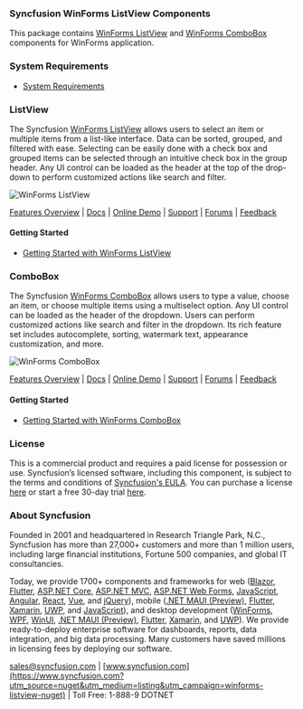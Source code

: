 ### Syncfusion WinForms ListView Components
This package contains [WinForms ListView](https://www.syncfusion.com/winforms-ui-controls/listview?utm_source=nuget&utm_medium=listing&utm_campaign=winforms-listview-nuget) and [WinForms ComboBox](https://www.syncfusion.com/winforms-ui-controls/combobox?utm_source=nuget&utm_medium=listing&utm_campaign=winforms-listview-nuget) components for WinForms application.

### System Requirements

* [System Requirements](https://help.syncfusion.com/windowsforms/installation/system-requirements?utm_source=nuget&utm_medium=listing&utm_campaign=winforms-listview-nuget)

### ListView

The Syncfusion [WinForms ListView](https://www.syncfusion.com/winforms-ui-controls/listview?utm_source=nuget&utm_medium=listing&utm_campaign=winforms-listview-nuget) allows users to select an item or multiple items from a list-like interface. Data can be sorted, grouped, and filtered with ease. Selecting can be easily done with a check box and grouped items can be selected through an intuitive check box in the group header. Any UI control can be loaded as the header at the top of the drop-down to perform customized actions like search and filter.

![WinForms ListView](https://cdn.syncfusion.com/nuget-readme/winforms/winforms-listview.png)

[Features Overview](https://www.syncfusion.com/winforms-ui-controls/listview?utm_source=nuget&utm_medium=listing&utm_campaign=winforms-listview-nuget) | [Docs](https://help.syncfusion.com/windowsforms/listview/gettingstarted?utm_source=nuget&utm_medium=listing&utm_campaign=winforms-listview-nuget) | [Online Demo](https://github.com/syncfusion/winforms-demos?utm_source=nuget&utm_medium=listing&utm_campaign=winforms-listview-nuget) | [Support](https://www.syncfusion.com/support/directtrac/incidents/newincident?utm_source=nuget&utm_medium=listing&utm_campaign=winforms-listview-nuget) | [Forums](https://www.syncfusion.com/forums/windowsforms?utm_source=nuget&utm_medium=listing&utm_campaign=winforms-listview-nuget) | [Feedback](https://www.syncfusion.com/feedback/winforms?utm_source=nuget&utm_medium=listing&utm_campaign=winforms-listview-nuget)

#### Getting Started

* [Getting Started with WinForms ListView](https://help.syncfusion.com/windowsforms/listview/gettingstarted?utm_source=nuget&utm_medium=listing&utm_campaign=winforms-listview-nuget)

### ComboBox

The Syncfusion [WinForms ComboBox](https://www.syncfusion.com/winforms-ui-controls/combobox?utm_source=nuget&utm_medium=listing&utm_campaign=winforms-listview-nuget) allows users to type a value, choose an item, or choose multiple items using a multiselect option. Any UI control can be loaded as the header of the dropdown. Users can perform customized actions like search and filter in the dropdown. Its rich feature set includes autocomplete, sorting, watermark text, appearance customization, and more.

![WinForms ComboBox](https://cdn.syncfusion.com/nuget-readme/winforms/winforms-combobox.png)

[Features Overview](https://www.syncfusion.com/winforms-ui-controls/combobox?utm_source=nuget&utm_medium=listing&utm_campaign=winforms-listview-nuget) | [Docs](https://help.syncfusion.com/windowsforms/combobox/gettingstarted?utm_source=nuget&utm_medium=listing&utm_campaign=winforms-listview-nuget) | [Online Demo](https://github.com/syncfusion/winforms-demos?utm_source=nuget&utm_medium=listing&utm_campaign=winforms-listview-nuget) | [Support](https://www.syncfusion.com/support/directtrac/incidents/newincident?utm_source=nuget&utm_medium=listing&utm_campaign=winforms-listview-nuget) | [Forums](https://www.syncfusion.com/forums/windowsforms?utm_source=nuget&utm_medium=listing&utm_campaign=winforms-listview-nuget) | [Feedback](https://www.syncfusion.com/feedback/winforms?utm_source=nuget&utm_medium=listing&utm_campaign=winforms-listview-nuget)

#### Getting Started

* [Getting Started with WinForms ComboBox](https://help.syncfusion.com/windowsforms/combobox/gettingstarted?utm_source=nuget&utm_medium=listing&utm_campaign=winforms-listview-nuget)

### License

This is a commercial product and requires a paid license for possession or use. Syncfusion’s licensed software, including this component, is subject to the terms and conditions of [Syncfusion's EULA](https://www.syncfusion.com/eula/es/?utm_source=nuget&utm_medium=listing&utm_campaign=winforms-listview-nuget). You can purchase a license [here](https://www.syncfusion.com/sales/products?utm_source=nuget&utm_medium=listing&utm_campaign=winforms-listview-nuget) or start a free 30-day trial [here](https://www.syncfusion.com/account/manage-trials/start-trials?utm_source=nuget&utm_medium=listing&utm_campaign=winforms-listview-nuget).

### About Syncfusion

Founded in 2001 and headquartered in Research Triangle Park, N.C., Syncfusion has more than 27,000+ customers and more than 1 million users, including large financial institutions, Fortune 500 companies, and global IT consultancies.
 
Today, we provide 1700+ components and frameworks for web ([Blazor](https://www.syncfusion.com/blazor-components?utm_source=nuget&utm_medium=listing&utm_campaign=winforms-listview-nuget), [Flutter](https://www.syncfusion.com/flutter-widgets?utm_source=nuget&utm_medium=listing&utm_campaign=winforms-listview-nuget), [ASP.NET Core](https://www.syncfusion.com/aspnet-listview-ui-controls?utm_source=nuget&utm_medium=listing&utm_campaign=winforms-listview-nuget), [ASP.NET MVC](https://www.syncfusion.com/aspnet-mvc-ui-controls?utm_source=nuget&utm_medium=listing&utm_campaign=winforms-listview-nuget), [ASP.NET Web Forms](https://www.syncfusion.com/jquery/aspnet-webforms-ui-controls?utm_source=nuget&utm_medium=listing&utm_campaign=winforms-listview-nuget), [JavaScript](https://www.syncfusion.com/javascript-ui-controls?utm_source=nuget&utm_medium=listing&utm_campaign=winforms-listview-nuget), [Angular](https://www.syncfusion.com/angular-ui-components?utm_source=nuget&utm_medium=listing&utm_campaign=winforms-listview-nuget), [React](https://www.syncfusion.com/react-ui-components?utm_source=nuget&utm_medium=listing&utm_campaign=winforms-listview-nuget), [Vue](https://www.syncfusion.com/vue-ui-components?utm_source=nuget&utm_medium=listing&utm_campaign=winforms-listview-nuget), and [jQuery](https://www.syncfusion.com/jquery-ui-widgets?utm_source=nuget&utm_medium=listing&utm_campaign=winforms-listview-nuget)), mobile ([.NET MAUI (Preview)](https://www.syncfusion.com/maui-controls?utm_source=nuget&utm_medium=listing&utm_campaign=winforms-listview-nuget), [Flutter](https://www.syncfusion.com/flutter-widgets?utm_source=nuget&utm_medium=listing&utm_campaign=winforms-listview-nuget), [Xamarin](https://www.syncfusion.com/xamarin-ui-controls?utm_source=nuget&utm_medium=listing&utm_campaign=winforms-listview-nuget), [UWP](https://www.syncfusion.com/uwp-ui-controls?utm_source=nuget&utm_medium=listing&utm_campaign=winforms-listview-nuget), and [JavaScript](https://www.syncfusion.com/javascript-ui-controls?utm_source=nuget&utm_medium=listing&utm_campaign=winforms-listview-nuget)), and desktop development ([WinForms](https://www.syncfusion.com/winforms-ui-controls?utm_source=nuget&utm_medium=listing&utm_campaign=winforms-listview-nuget), [WPF](https://www.syncfusion.com/wpf-controls?utm_source=nuget&utm_medium=listing&utm_campaign=winforms-listview-nuget), [WinUI](https://www.syncfusion.com/winui-controls?utm_source=nuget&utm_medium=listing&utm_campaign=winforms-listview-nuget), [.NET MAUI (Preview)](https://www.syncfusion.com/maui-controls?utm_source=nuget&utm_medium=listing&utm_campaign=winforms-listview-nuget), [Flutter](https://www.syncfusion.com/flutter-widgets?utm_source=nuget&utm_medium=listing&utm_campaign=winforms-listview-nuget), [Xamarin](https://www.syncfusion.com/xamarin-ui-controls?utm_source=nuget&utm_medium=listing&utm_campaign=winforms-listview-nuget), and [UWP](https://www.syncfusion.com/uwp-ui-controls?utm_source=nuget&utm_medium=listing&utm_campaign=winforms-listview-nuget)). We provide ready-to-deploy enterprise software for dashboards, reports, data integration, and big data processing. Many customers have saved millions in licensing fees by deploying our software.

[sales@syncfusion.com](mailto:sales@syncfusion.com?Subject=Syncfusion%20WinForms%20ListView-%20NuGet) | [www.syncfusion.com](https://www.syncfusion.com?utm_source=nuget&utm_medium=listing&utm_campaign=winforms-listview-nuget) | Toll Free: 1-888-9 DOTNET

